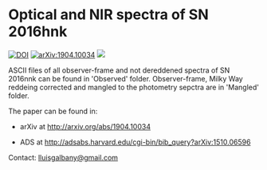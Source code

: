 # Optical and NIR spectra of SN 2016hnk

[![DOI](https://zenodo.org/badge/47898681.svg)](https://zenodo.org/badge/latestdoi/47898681)
[![arXiv:1904.10034](https://img.shields.io/badge/astro--ph.GA-arXiv%3A1904.10034-B31B1B.svg)](https://arxiv.org/abs/1904.10034)
![](https://img.shields.io/badge/Updated-August%202019-green.svg)


ASCII files of all observer-frame and not dereddened spectra of SN 2016nnk can be found in 'Observed' folder. Observer-frame, Milky Way reddeing corrected and mangled to the photometry sepctra are in 'Mangled' folder.

The paper can be found in:

- arXiv at http://arxiv.org/abs/1904.10034

- ADS at http://adsabs.harvard.edu/cgi-bin/bib_query?arXiv:1510.06596

<!--- A&A at http://mnras.oxfordjournals.org/content/457/1/525 -->

Contact: lluisgalbany@gmail.com
